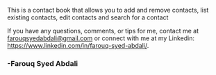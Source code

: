 This is a contact book that allows you to add and remove contacts, list existing contacts, edit contacts and search for a contact

If you have any questions, comments, or tips for me, contact me at farouqsyedabdali@gmail.com or connect with me at my Linkedin: https://www.linkedin.com/in/farouq-syed-abdali/.

### -Farouq Syed Abdali
